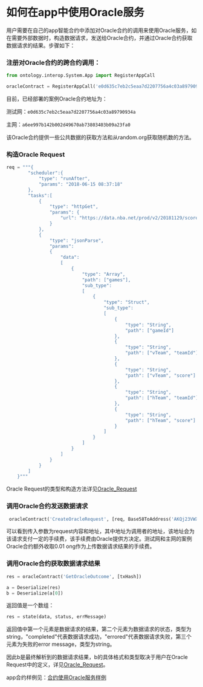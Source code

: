 # 如何在app中使用Oracle服务

用户需要在自己的app智能合约中添加对Oracle合约的调用来使用Oracle服务，如在需要外部数据时，构造数据请求，发送给Oracle合约，并通过Oracle合约获取数据请求的结果。步骤如下：

### 注册对Oracle合约的跨合约调用：

```python
from ontology.interop.System.App import RegisterAppCall

oracleContract = RegisterAppCall('e0d635c7eb2c5eaa7d2207756a4c03a89790934a', 'operation', 'args')
```

目前，已经部署的案例Oracle合约地址为：

测试网：`e0d635c7eb2c5eaa7d2207756a4c03a89790934a`

主网：`a6ee997b142b002d49670ab73803403b09a23fa0`

该Oracle合约提供一些公共数据的获取方法和从random.org获取随机数的方法。

### 构造Oracle Request

```python
req = """{
		"scheduler":{
			"type": "runAfter",
			"params": "2018-06-15 08:37:18"
		},
		"tasks":[
			{
			    "type": "httpGet",
			    "params": {
				    "url": "https://data.nba.net/prod/v2/20181129/scoreboard.json"
			    }
			},
			{
				"type": "jsonParse",
				"params":
				{
					"data":
					[
						{
							"type": "Array",
							"path": ["games"],
							"sub_type":
							[
								{
									"type": "Struct",
									"sub_type":
									[
										{
											"type": "String",
											"path": ["gameId"]
										},
										{
											"type": "String",
											"path": ["vTeam", "teamId"]
										},
										{
											"type": "String",
											"path": ["vTeam", "score"]
										},
										{
											"type": "String",
											"path": ["hTeam", "teamId"]
										},
										{
											"type": "String",
											"path": ["hTeam", "score"]
										}
									]
								}
							]
						}
					]
				}
			}
		]
	}"""

```

Oracle Request的类型和构造方法详见[Oracle_Request](oracle_request.md)

### 调用Oracle合约发送数据请求

```python
 oracleContract('CreateOracleRequest', [req, Base58ToAddress('AKQj23VWXpdRou1FCUX3g8XBcSxfBLiezp')])
```

可以看到传入参数为request内容和地址，其中地址为调用者的地址，该地址会为该请求支付一定的手续费，该手续费由Oracle提供方决定。测试网和主网的案例Oracle合约额外收取0.01 ong作为上传数据请求结果的手续费。

### 调用Oracle合约获取数据请求结果

```python
res = oracleContract('GetOracleOutcome', [txHash])

a = Deserialize(res)
b = Deserialize(a[0])
```

返回值是一个数组：

```py
res = state(data, status, errMessage)
```

返回值中第一个元素是数据请求的结果，第二个元素为数据请求的状态，类型为string，"completed"代表数据请求成功，"errored"代表数据请求失败，第三个元素为失败的error message，类型为string。

因此b是最终解析到的数据请求结果，b的具体格式和类型取决于用户在Oracle Request中的定义，详见[Oracle_Request](oracle_request.md)。

app合约样例见：[合约使用Oracle服务样例](https://github.com/ontio/ontology-oracle/blob/master/smartcontract/app.py)